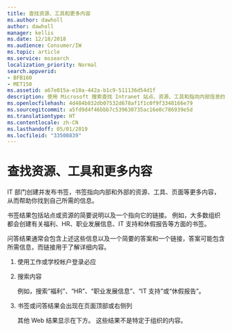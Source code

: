 ```yaml
---
title: 查找资源、工具和更多内容
ms.author: dawholl
author: dawholl
manager: kellis
ms.date: 12/18/2018
ms.audience: Consumer/IW
ms.topic: article
ms.service: mssearch
localization_priority: Normal
search.appverid:
- BFB160
- MET150
ms.assetid: a67e015a-e10a-442a-b1c9-511136d54d1f
description: 使用 Microsoft 搜索查找 Intranet 站点、资源、工具和指向内部信息的链接
ms.openlocfilehash: 4d484b832db07532d678af1f1c0f9f3348166e79
ms.sourcegitcommit: a5fd9d4f46bbb7c539630735ac16e0c786939e5d
ms.translationtype: HT
ms.contentlocale: zh-CN
ms.lasthandoff: 05/01/2019
ms.locfileid: "33508839"
---
```

# <a name="find-resources-tools-and-more"></a>查找资源、工具和更多内容

IT 部门创建并发布书签，书签指向内部和外部的资源、工具、页面等更多内容，从而帮助你找到自己所需的信息。
  
书签结果包括站点或资源的简要说明以及一个指向它的链接。 例如，大多数组织都会创建有关福利、HR、职业发展信息、IT 支持和休假报告等方面的书签。
  
问答结果通常会包含上述这些信息以及一个简要的答案和一个链接，答案可能包含所需信息，而链接用于了解详细内容。
  
1. 使用工作或学校帐户登录必应 
    
2. 搜索内容
    
    例如，搜索“福利”、“HR”、“职业发展信息”、“IT 支持”或“休假报告”。
    
3. 书签或问答结果会出现在页面顶部或右侧列
    
    其他 Web 结果显示在下方。 这些结果不是特定于组织的内容。

  

